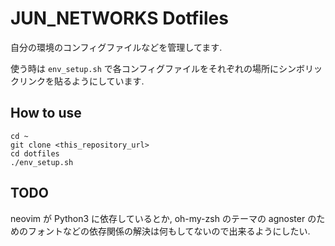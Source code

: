 # JUN_NETWORKS Dotfiles

自分の環境のコンフィグファイルなどを管理してます.

使う時は `env_setup.sh` で各コンフィグファイルをそれぞれの場所にシンボリックリンクを貼るようにしています.

## How to use

```
cd ~
git clone <this_repository_url>
cd dotfiles
./env_setup.sh
```

## TODO

neovim が Python3 に依存しているとか, oh-my-zsh のテーマの agnoster のためのフォントなどの依存関係の解決は何もしてないので出来るようにしたい.

